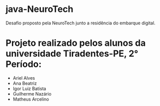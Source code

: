 # java-NeuroTech
Desafio proposto pela NeuroTech junto a residência do embarque digital.

<h1>Projeto realizado pelos alunos da universidade Tiradentes-PE, 2° Período:</h1>
    <ul>
        <li>Ariel Alves</li>
        <li>Ana Beatriz </li>
        <li>Igor Luiz Batista</li>
        <li>Guilherme Nazário</li>
        <li>Matheus Arcelino</li>
    </ul>
